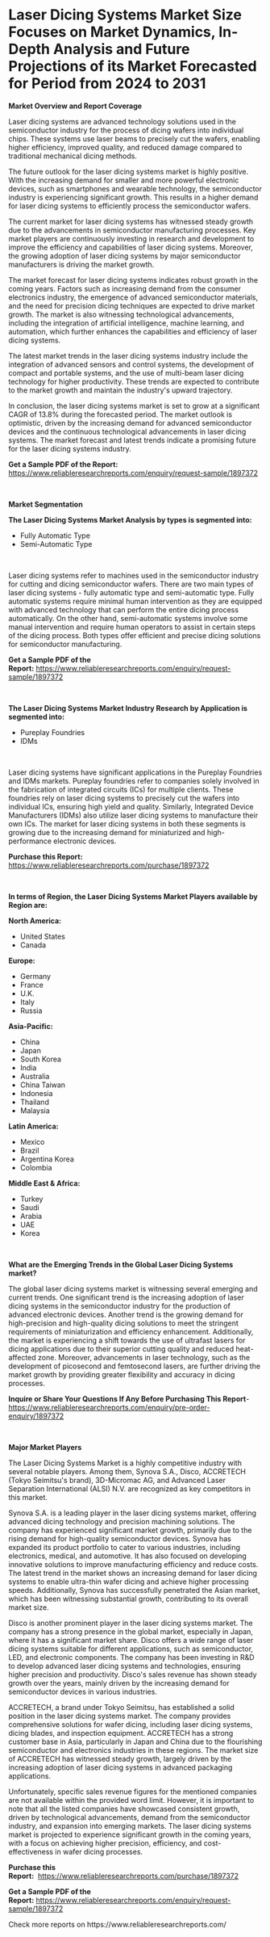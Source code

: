 <p><h1>Laser Dicing Systems Market Size Focuses on Market Dynamics, In-Depth Analysis and Future Projections of its Market Forecasted for Period from 2024 to 2031</h1></p><p><strong>Market Overview and Report Coverage</strong></p>
<p><p>Laser dicing systems are advanced technology solutions used in the semiconductor industry for the process of dicing wafers into individual chips. These systems use laser beams to precisely cut the wafers, enabling higher efficiency, improved quality, and reduced damage compared to traditional mechanical dicing methods.</p><p>The future outlook for the laser dicing systems market is highly positive. With the increasing demand for smaller and more powerful electronic devices, such as smartphones and wearable technology, the semiconductor industry is experiencing significant growth. This results in a higher demand for laser dicing systems to efficiently process the semiconductor wafers.</p><p>The current market for laser dicing systems has witnessed steady growth due to the advancements in semiconductor manufacturing processes. Key market players are continuously investing in research and development to improve the efficiency and capabilities of laser dicing systems. Moreover, the growing adoption of laser dicing systems by major semiconductor manufacturers is driving the market growth.</p><p>The market forecast for laser dicing systems indicates robust growth in the coming years. Factors such as increasing demand from the consumer electronics industry, the emergence of advanced semiconductor materials, and the need for precision dicing techniques are expected to drive market growth. The market is also witnessing technological advancements, including the integration of artificial intelligence, machine learning, and automation, which further enhances the capabilities and efficiency of laser dicing systems.</p><p>The latest market trends in the laser dicing systems industry include the integration of advanced sensors and control systems, the development of compact and portable systems, and the use of multi-beam laser dicing technology for higher productivity. These trends are expected to contribute to the market growth and maintain the industry's upward trajectory.</p><p>In conclusion, the laser dicing systems market is set to grow at a significant CAGR of 13.8% during the forecasted period. The market outlook is optimistic, driven by the increasing demand for advanced semiconductor devices and the continuous technological advancements in laser dicing systems. The market forecast and latest trends indicate a promising future for the laser dicing systems industry.</p></p>
<p><strong>Get a Sample PDF of the Report:</strong> <a href="https://www.reliableresearchreports.com/enquiry/request-sample/1897372">https://www.reliableresearchreports.com/enquiry/request-sample/1897372</a></p>
<p>&nbsp;</p>
<p><strong>Market Segmentation</strong></p>
<p><strong>The Laser Dicing Systems Market Analysis by types is segmented into:</strong></p>
<p><ul><li>Fully Automatic Type</li><li>Semi-Automatic Type</li></ul></p>
<p>&nbsp;</p>
<p><p>Laser dicing systems refer to machines used in the semiconductor industry for cutting and dicing semiconductor wafers. There are two main types of laser dicing systems - fully automatic type and semi-automatic type. Fully automatic systems require minimal human intervention as they are equipped with advanced technology that can perform the entire dicing process automatically. On the other hand, semi-automatic systems involve some manual intervention and require human operators to assist in certain steps of the dicing process. Both types offer efficient and precise dicing solutions for semiconductor manufacturing.</p></p>
<p><strong>Get a Sample PDF of the Report:</strong>&nbsp;<a href="https://www.reliableresearchreports.com/enquiry/request-sample/1897372">https://www.reliableresearchreports.com/enquiry/request-sample/1897372</a></p>
<p>&nbsp;</p>
<p><strong>The Laser Dicing Systems Market Industry Research by Application is segmented into:</strong></p>
<p><ul><li>Pureplay Foundries</li><li>IDMs</li></ul></p>
<p>&nbsp;</p>
<p><p>Laser dicing systems have significant applications in the Pureplay Foundries and IDMs markets. Pureplay foundries refer to companies solely involved in the fabrication of integrated circuits (ICs) for multiple clients. These foundries rely on laser dicing systems to precisely cut the wafers into individual ICs, ensuring high yield and quality. Similarly, Integrated Device Manufacturers (IDMs) also utilize laser dicing systems to manufacture their own ICs. The market for laser dicing systems in both these segments is growing due to the increasing demand for miniaturized and high-performance electronic devices.</p></p>
<p><strong>Purchase this Report:</strong>&nbsp; <a href="https://www.reliableresearchreports.com/purchase/1897372">https://www.reliableresearchreports.com/purchase/1897372</a></p>
<p>&nbsp;</p>
<p><strong>In terms of Region, the Laser Dicing Systems Market Players available by Region are:</strong></p>
<p>
    <p> <strong> North America: </strong>
        <ul>
            <li>United States</li>
            <li>Canada</li>
        </ul>
        </p> 
    <p> <strong> Europe: </strong>
        <ul>
            <li>Germany</li>
            <li>France</li>
            <li>U.K.</li>
            <li>Italy</li>
            <li>Russia</li>
        </ul>
        </p> 
    <p> <strong> Asia-Pacific: </strong>
        <ul>
            <li>China</li>
            <li>Japan</li>
            <li>South Korea</li>
            <li>India</li>
            <li>Australia</li>
            <li>China Taiwan</li>
            <li>Indonesia</li>
            <li>Thailand</li>
            <li>Malaysia</li>
        </ul>
        </p> 
    <p> <strong> Latin America: </strong>
        <ul>
            <li>Mexico</li>
            <li>Brazil</li>
            <li>Argentina Korea</li>
            <li>Colombia</li>
        </ul>
        </p> 
    <p> <strong> Middle East & Africa: </strong>
        <ul>
            <li>Turkey</li>
            <li>Saudi</li>
            <li>Arabia</li>
            <li>UAE</li>
            <li>Korea</li>
        </ul>
    </p>
    </p>
<p>&nbsp;</p>
<p><strong>What are the Emerging Trends in the Global Laser Dicing Systems market?</strong></p>
<p><p>The global laser dicing systems market is witnessing several emerging and current trends. One significant trend is the increasing adoption of laser dicing systems in the semiconductor industry for the production of advanced electronic devices. Another trend is the growing demand for high-precision and high-quality dicing solutions to meet the stringent requirements of miniaturization and efficiency enhancement. Additionally, the market is experiencing a shift towards the use of ultrafast lasers for dicing applications due to their superior cutting quality and reduced heat-affected zone. Moreover, advancements in laser technology, such as the development of picosecond and femtosecond lasers, are further driving the market growth by providing greater flexibility and accuracy in dicing processes.</p></p>
<p><strong>Inquire or Share Your Questions If Any Before Purchasing This Report</strong>- <a href="https://www.reliableresearchreports.com/enquiry/pre-order-enquiry/1897372">https://www.reliableresearchreports.com/enquiry/pre-order-enquiry/1897372</a></p>
<p>&nbsp;</p>
<p><strong>Major Market Players</strong></p>
<p><p>The Laser Dicing Systems Market is a highly competitive industry with several notable players. Among them, Synova S.A., Disco, ACCRETECH (Tokyo Seimitsu's brand), 3D-Micromac AG, and Advanced Laser Separation International (ALSI) N.V. are recognized as key competitors in this market.</p><p>Synova S.A. is a leading player in the laser dicing systems market, offering advanced dicing technology and precision machining solutions. The company has experienced significant market growth, primarily due to the rising demand for high-quality semiconductor devices. Synova has expanded its product portfolio to cater to various industries, including electronics, medical, and automotive. It has also focused on developing innovative solutions to improve manufacturing efficiency and reduce costs. The latest trend in the market shows an increasing demand for laser dicing systems to enable ultra-thin wafer dicing and achieve higher processing speeds. Additionally, Synova has successfully penetrated the Asian market, which has been witnessing substantial growth, contributing to its overall market size.</p><p>Disco is another prominent player in the laser dicing systems market. The company has a strong presence in the global market, especially in Japan, where it has a significant market share. Disco offers a wide range of laser dicing systems suitable for different applications, such as semiconductor, LED, and electronic components. The company has been investing in R&D to develop advanced laser dicing systems and technologies, ensuring higher precision and productivity. Disco's sales revenue has shown steady growth over the years, mainly driven by the increasing demand for semiconductor devices in various industries.</p><p>ACCRETECH, a brand under Tokyo Seimitsu, has established a solid position in the laser dicing systems market. The company provides comprehensive solutions for wafer dicing, including laser dicing systems, dicing blades, and inspection equipment. ACCRETECH has a strong customer base in Asia, particularly in Japan and China due to the flourishing semiconductor and electronics industries in these regions. The market size of ACCRETECH has witnessed steady growth, largely driven by the increasing adoption of laser dicing systems in advanced packaging applications.</p><p>Unfortunately, specific sales revenue figures for the mentioned companies are not available within the provided word limit. However, it is important to note that all the listed companies have showcased consistent growth, driven by technological advancements, demand from the semiconductor industry, and expansion into emerging markets. The laser dicing systems market is projected to experience significant growth in the coming years, with a focus on achieving higher precision, efficiency, and cost-effectiveness in wafer dicing processes.</p></p>
<p><strong>Purchase this Report:</strong>&nbsp;&nbsp;<a href="https://www.reliableresearchreports.com/purchase/1897372">https://www.reliableresearchreports.com/purchase/1897372</a></p>
<p></p>
<p><strong>Get a Sample PDF of the Report:</strong>&nbsp;<a href="https://www.reliableresearchreports.com/enquiry/request-sample/1897372">https://www.reliableresearchreports.com/enquiry/request-sample/1897372</a></p>
<p>Check more reports on https://www.reliableresearchreports.com/</p>